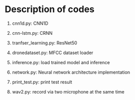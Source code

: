 # Description of codes

1. cnn1d.py: CNN1D

2. cnn-lstm.py: CRNN

3. tranfser_learning.py: ResNet50

3. dronedataset.py: MFCC dataset loader

4. inference.py: load trained model and inference

5. network.py: Neural network architecture implementation

6. print_test.py: print test result

7. wav2.py: record via two microphone at the same time
